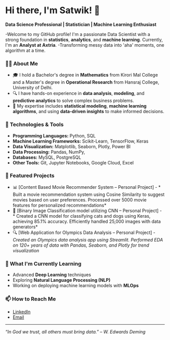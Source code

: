 # Hi there, I'm Satwik! 👋 

**Data Science Professional | Statistician | Machine Learning Enthusiast**

-Welcome to my GitHub profile! I'm a passionate Data Scientist with a strong foundation in **statistics**, **analytics**, and **machine learning**. Currently, I'm an **Analyst at Axtria**. 
-Transforming messy data into 'aha' moments, one algorithm at a time.

### 👨‍💻 About Me
- 🎓 I hold a Bachelor's degree in **Mathematics** from Kirori Mal College and a Master's degree in **Operational Research** from Hansraj College, University of Delhi.
- 🔍 I have hands-on experience in **data analysis**, **modeling**, and **predictive analytics** to solve complex business problems.
- 🧠 My expertise includes **statistical modeling**, **machine learning algorithms**, and using **data-driven insights** to make informed decisions.

### 🔧 Technologies & Tools
- **Programming Languages:** Python, SQL
- **Machine Learning Frameworks:** Scikit-Learn, TensorFlow, Keras
- **Data Visualization:** Matplotlib, Seaborn, Plotly, Power BI
- **Data Processing:** Pandas, NumPy, 
- **Databases:** MySQL, PostgreSQL
- **Other Tools:** Git, Jupyter Notebooks, Google Cloud, Excel

### 🌟 Featured Projects
- 📊 [Content Based Movie Recommender System – Personal Project] - * Built a movie recommendation system using Cosine Similarity to suggest movies based on user preferences. Processed over 5000 movie features for personalized recommendations*
- 🤖 [Binary Image Classification model utilizing CNN – Personal Project] - * Created a CNN model for classifying cats and dogs using Keras, achieving 85.1% accuracy. Efficiently handled 25,000 images with data generators*
- 🔍 [Web Application for Olympics Data Analysis – Personal Project] - *Created an Olympics data analysis app using Streamlit. Performed EDA on 120+ years of data with Pandas, Seaborn, and Plotly for trend visualization*


### 🌱 What I'm Currently Learning
- Advanced **Deep Learning** techniques
- Exploring **Natural Language Processing (NLP)**
- Working on deploying machine learning models with **MLOps**

### 📫 How to Reach Me
- [LinkedIn](https://www.linkedin.com/in/psatwik)
- [Email](mailto:satwikpandey.sp@gmail.com)

---

*“In God we trust, all others must bring data.” – W. Edwards Deming*
